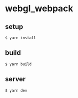 # webgl_webpack

## setup
```
$ yarn install
```

## build
```
$ yarn build
```

## server
```
$ yarn dev
```
